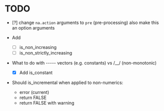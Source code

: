 # TODO

 - [?] change `na.action` arguments to `pre` (pre-processing) also make this 
   an option arguments
   
 - Add 
   - [ ] is_non_increasing 
   - [ ] is_non_strictly_increasing 
 
 - What to do with ----- vectors (e.g. constants) vs /\__/ (non-monotonic)
   - [x] Add is_constant 
   
 - Should is_incremental when applied to non-numerics: 
   - error (current)
   - return FALSE
   - return FALSE with warning